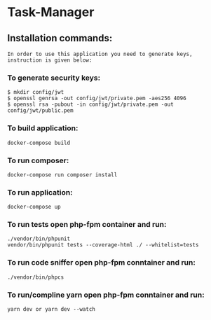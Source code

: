 # Task-Manager

## Installation commands:
    In order to use this application you need to generate keys, instruction is given below:

### To generate security keys:
    $ mkdir config/jwt
    $ openssl genrsa -out config/jwt/private.pem -aes256 4096
    $ openssl rsa -pubout -in config/jwt/private.pem -out config/jwt/public.pem


### To build application:
    docker-compose build
    
### To run composer:
    docker-compose run composer install

### To run application:
    docker-compose up 

### To run tests open php-fpm container and run:
    ./vendor/bin/phpunit
    vendor/bin/phpunit tests --coverage-html ./ --whitelist=tests
    
### To run code sniffer open php-fpm conntainer and run:
    ./vendor/bin/phpcs

### To run/compline yarn open php-fpm conntainer and run:
    yarn dev or yarn dev --watch

